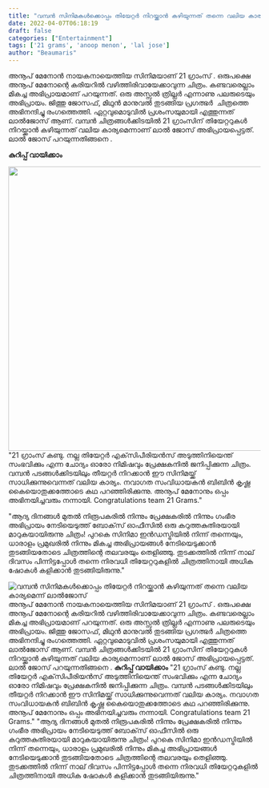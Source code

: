```yaml
---
title: "വമ്പൻ സിനിമകൾക്കൊപ്പം തിയേറ്റർ നിറയ്ക്കാൻ കഴിയുന്നത് തന്നെ വലിയ കാര്യമെന്ന് ലാൽജോസ്"
date: 2022-04-07T06:18:19
draft: false
categories: ["Entertainment"]
tags: ['21 grams', 'anoop menon', 'lal jose']
author: "Beaumaris"
---
```


അനൂപ് മേനോൻ നായകനായെത്തിയ സിനിമയാണ് 21 ഗ്രാംസ് . ഒരുപക്ഷെ അനൂപ് മേനോന്റെ കരിയറിൽ വഴിത്തിരിവായേക്കാവുന്ന ചിത്രം. കണ്ടവരെല്ലാം മികച്ച അഭിപ്രായമാണ് പറയുന്നത്. ഒരു അസ്സൽ ത്രില്ലർ എന്നാണു പലരുടെയും അഭിപ്രായം. ജിത്തു ജോസഫ്, മിഥുന്‍ മാനുവല്‍ തുടങ്ങിയ പ്രഗത്ഭർ  ചിത്രത്തെ അഭിനന്ദിച്ചു രംഗത്തെത്തി. ഏറ്റവുമൊടുവിൽ പ്രശംസയുമായി എത്തുന്നത് ലാൽജോസ് ആണ്. വമ്പൻ ചിത്രങ്ങൾക്കിടയിൽ 21 ഗ്രാംസിന് തിയേറ്ററുകൾ നിറയ്ക്കാൻ കഴിയുന്നത് വലിയ കാര്യമെന്നാണ് ലാൽ ജോസ് അഭിപ്രായപ്പെട്ടത്. ലാൽ ജോസ് പറയുന്നതിങ്ങനെ .

<strong>കുറിപ്പ് വായിക്കാം</strong>

<img class="size-full wp-image-328714 aligncenter" src="https://cdn.boolokam.com/articles/2022/04/hrrrrr.jpg" alt="" width="1250" height="568" />"21 ഗ്രാംസ് കണ്ടു. നല്ല തിയേറ്റര്‍ എക്‌സിപീരിയന്‍സ് അടുത്തിനിയെന്ത് സംഭവിക്കും എന്ന ചോദ്യം ഓരോ നിമിഷവും പ്രേക്ഷകനില്‍ ജനിപ്പിക്കുന്ന ചിത്രം. വമ്പന്‍ പടങ്ങള്‍ക്കിടയിലും തീയറ്റര്‍ നിറക്കാന്‍ ഈ സിനിമയ്ക്ക് സാധിക്കുന്നുവെന്നത് വലിയ കാര്യം. നവാഗത സംവിധായകന്‍ ബിബിന്‍ കൃഷ്ണ കൈയൊതുക്കത്തോടെ കഥ പറഞ്ഞിരിക്കുന്നു. അനൂപ് മേനോനും ഒപ്പം അഭിനയിച്ചവരും നന്നായി. Congratulations team 21 Grams."

"ആദ്യ ദിനങ്ങള്‍ മുതല്‍ നിരൂപകരില്‍ നിന്നും പ്രേക്ഷകരില്‍ നിന്നും ഗംഭീര അഭിപ്രായം നേടിയെടുത്ത് ബോക്‌സ് ഓഫീസില്‍ ഒരു കറുത്തകുതിരയായി മാറുകയായിരുന്നു ചിത്രം! പുറകെ സിനിമാ ഇന്‍ഡസ്ട്രിയില്‍ നിന്ന് തന്നെയും, ധാരാളം പ്രമുഖരില്‍ നിന്നും മികച്ച അഭിപ്രായങ്ങള്‍ നേടിയെടുക്കാന്‍ തുടങ്ങിയതോടെ ചിത്രത്തിന്റെ തലവരയും തെളിഞ്ഞു. തുടക്കത്തില്‍ നിന്ന് നാല് ദിവസം പിന്നിട്ടപ്പോള്‍ തന്നെ നിരവധി തിയേറ്ററുകളില്‍ ചിത്രത്തിനായി അധിക ഷോകള്‍ കളിക്കാന്‍ തുടങ്ങിയിരുന്നു."


![വമ്പൻ സിനിമകൾക്കൊപ്പം തിയേറ്റർ നിറയ്ക്കാൻ കഴിയുന്നത് തന്നെ വലിയ കാര്യമെന്ന് ലാൽജോസ്](https://cdn.boolokam.com/articles/2022/04/hrrrrr.jpg)അനൂപ് മേനോൻ നായകനായെത്തിയ സിനിമയാണ് 21 ഗ്രാംസ് . ഒരുപക്ഷെ അനൂപ് മേനോന്റെ കരിയറിൽ വഴിത്തിരിവായേക്കാവുന്ന ചിത്രം. കണ്ടവരെല്ലാം മികച്ച അഭിപ്രായമാണ് പറയുന്നത്. ഒരു അസ്സൽ ത്രില്ലർ എന്നാണു പലരുടെയും അഭിപ്രായം. ജിത്തു ജോസഫ്, മിഥുന്‍ മാനുവല്‍ തുടങ്ങിയ പ്രഗത്ഭർ ചിത്രത്തെ അഭിനന്ദിച്ചു രംഗത്തെത്തി. ഏറ്റവുമൊടുവിൽ പ്രശംസയുമായി എത്തുന്നത് ലാൽജോസ് ആണ്. വമ്പൻ ചിത്രങ്ങൾക്കിടയിൽ 21 ഗ്രാംസിന് തിയേറ്ററുകൾ നിറയ്ക്കാൻ കഴിയുന്നത് വലിയ കാര്യമെന്നാണ് ലാൽ ജോസ് അഭിപ്രായപ്പെട്ടത്. ലാൽ ജോസ് പറയുന്നതിങ്ങനെ . **കുറിപ്പ് വായിക്കാം** "21 ഗ്രാംസ് കണ്ടു. നല്ല തിയേറ്റര്‍ എക്‌സിപീരിയന്‍സ് അടുത്തിനിയെന്ത് സംഭവിക്കും എന്ന ചോദ്യം ഓരോ നിമിഷവും പ്രേക്ഷകനില്‍ ജനിപ്പിക്കുന്ന ചിത്രം. വമ്പന്‍ പടങ്ങള്‍ക്കിടയിലും തീയറ്റര്‍ നിറക്കാന്‍ ഈ സിനിമയ്ക്ക് സാധിക്കുന്നുവെന്നത് വലിയ കാര്യം. നവാഗത സംവിധായകന്‍ ബിബിന്‍ കൃഷ്ണ കൈയൊതുക്കത്തോടെ കഥ പറഞ്ഞിരിക്കുന്നു. അനൂപ് മേനോനും ഒപ്പം അഭിനയിച്ചവരും നന്നായി. Congratulations team 21 Grams." "ആദ്യ ദിനങ്ങള്‍ മുതല്‍ നിരൂപകരില്‍ നിന്നും പ്രേക്ഷകരില്‍ നിന്നും ഗംഭീര അഭിപ്രായം നേടിയെടുത്ത് ബോക്‌സ് ഓഫീസില്‍ ഒരു കറുത്തകുതിരയായി മാറുകയായിരുന്നു ചിത്രം! പുറകെ സിനിമാ ഇന്‍ഡസ്ട്രിയില്‍ നിന്ന് തന്നെയും, ധാരാളം പ്രമുഖരില്‍ നിന്നും മികച്ച അഭിപ്രായങ്ങള്‍ നേടിയെടുക്കാന്‍ തുടങ്ങിയതോടെ ചിത്രത്തിന്റെ തലവരയും തെളിഞ്ഞു. തുടക്കത്തില്‍ നിന്ന് നാല് ദിവസം പിന്നിട്ടപ്പോള്‍ തന്നെ നിരവധി തിയേറ്ററുകളില്‍ ചിത്രത്തിനായി അധിക ഷോകള്‍ കളിക്കാന്‍ തുടങ്ങിയിരുന്നു."
